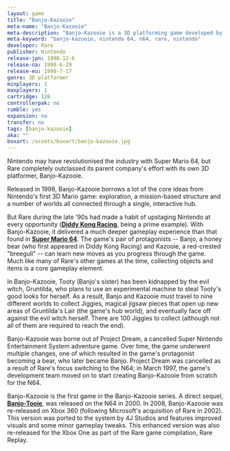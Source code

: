 ```yaml
---
layout: game
title: "Banjo-Kazooie"
meta-name: "Banjo-Kazooie"
meta-description: "Banjo-Kazooie is a 3D platforming game developed by Rare for the Nintendo 64. It is the first game in the Banjo-Kazooie series."
meta-keyword: "banjo-kazooie, nintendo 64, n64, rare, nintendo"
developer: Rare
publisher: Nintendo
release-jpn: 1998-12-6
release-na: 1998-6-29
release-eu: 1998-7-17
genre: 3D platformer
minplayers: 1
maxplayers: 1
cartridge: 128
controllerpak: no
rumble: yes
expansion: no
transfer: no
tags: [banjo-kazooie]
aka: ""
boxart: /assets/boxart/banjo-kazooie.jpg
---
```

Nintendo may have revolutionised the industry with Super Mario 64, but Rare completely outclassed its parent company's effort with its own 3D platformer, Banjo-Kazooie.

Released in 1998, Banjo-Kazooie borrows a lot of the core ideas from Nintendo's first 3D Mario game: exploration, a mission-based structure and a number of worlds all connected through a single, interactive hub.

But Rare during the late '90s had made a habit of upstaging Nintendo at every opportunity ([**Diddy Kong Racing**](/games/diddy-kong-racing.html), being a prime example). With Banjo-Kazooie, it delivered a much deeper gameplay experience than that found in [**Super Mario 64**](/games/super-mario-64.html). The game's pair of protagonists -- Banjo, a honey bear (who first appeared in Diddy Kong Racing) and Kazooie, a red-crested "breegull" -- can learn new moves as you progress through the game. Much like many of Rare's other games at the time, collecting objects and items is a core gameplay element.

In Banjo-Kazooie, Tooty (Banjo's sister) has been kidnapped by the evil witch, Gruntilda, who plans to use an experimental machine to steal Tooty's good looks for herself. As a result, Banjo and Kazooie must travel to nine different worlds to collect Jiggies, magical jigsaw pieces that open up new areas of Gruntilda's Lair (the game's hub world), and eventually face off against the evil witch herself. There are 100 Jiggies to collect (although not all of them are required to reach the end).

Banjo-Kazooie was borne out of Project Dream, a cancelled Super Nintendo Entertainment System adventure game. Over time, the game underwent multiple changes, one of which resulted in the game's protagonist becoming a bear, who later became Banjo. Project Dream was cancelled as a result of Rare's focus switching to the N64; in March 1997, the game's development team moved on to start creating Banjo-Kazooie from scratch for the N64.

Banjo-Kazooie is the first game in the Banjo-Kazooie series. A direct sequel, [**Banjo-Tooie**](/games/banjo-tooie.html), was released on the N64 in 2000. In 2008, Banjo-Kazooie was re-released on Xbox 360 (following Microsoft's acquisition of Rare in 2002). This version was ported to the system by 4J Studios and features improved visuals and some minor gameplay tweaks. This enhanced version was also re-released for the Xbox One as part of the Rare game compilation, Rare Replay.
